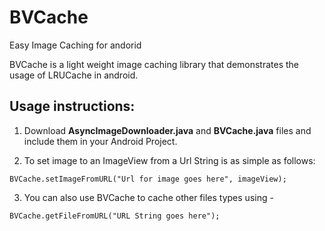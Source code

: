 # BVCache
Easy Image Caching for andorid

BVCache is a light weight image caching library that demonstrates the usage of LRUCache in android. 

## Usage instructions:
1) Download **AsyncImageDownloader.java** and **BVCache.java** files and include them in your Android Project.

2) To set image to an ImageView from a Url String is as simple as follows:

```
BVCache.setImageFromURL("Url for image goes here", imageView);
```

3) You can also use BVCache to cache other files types using -

```
BVCache.getFileFromURL("URL String goes here");
```
